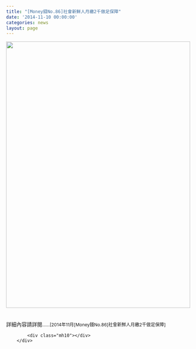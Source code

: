 ```yaml
---
title: "[Money錢No.86]社會新鮮人月繳2千做足保障"
date: '2014-11-10 00:00:00'
categories: news
layout: page
---
```


<div class="text">
			<div>
	<img alt="" src="http://www.leishan.com.tw/UserFiles/images/%E7%A3%8A%E5%B1%B1%E6%96%B0%E8%81%9E/%E7%A3%8A%E5%B1%B1%E9%9B%9C%E8%AA%8C/2014%E5%B9%B411%E6%9C%88%5BMoney%E9%8C%A2No.86%5D%E7%A4%BE%E6%9C%83%E6%96%B0%E9%AE%AE%E4%BA%BA%E6%9C%88%E7%B9%B32%E5%8D%83%E5%81%9A%E8%B6%B3%E4%BF%9D%E9%9A%9C-P.108.jpg" style="width: 500px; height: 723px;"></div>
<div>
	&nbsp;</div>
<div>
	&nbsp;</div>
<div>
	詳細內容請詳閱<span style="font-size: 11.8181819915771px;">......</span><span style="font-size: 9pt;">[2014年11月[Money錢No.86]社會新鮮人月繳2千做足保障]</span></div>

			<div class="mh10"></div>
		</div>